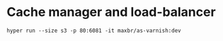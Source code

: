 Cache manager and load-balancer
===============================

``hyper run --size s3 -p 80:6081 -it maxbr/as-varnish:dev``
